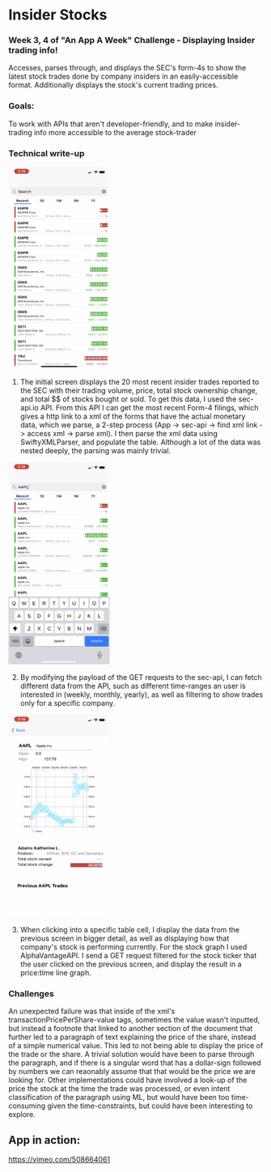 # Insider Stocks

### Week 3, 4 of "An App A Week" Challenge - Displaying Insider trading info!

Accesses, parses through, and displays the SEC's form-4s to show the latest stock trades done by company insiders in an easily-accessible format. Additionally displays the stock's current trading prices.

### Goals:

To work with APIs that aren't developer-friendly, and to make insider-trading info more accessible to the average stock-trader


### Technical write-up 

<img src="https://github.com/JohnBaer3/InsiderStocks/blob/main/IMG_6959.PNG" width="200" height="400">

1. The initial screen displays the 20 most recent insider trades reported to the SEC with their trading volume, price, total stock ownership change, and total $$ of stocks bought or sold. To get this data, I used the sec-api.io API. From this API I can get the most recent Form-4 filings, which gives a http link to a xml of the forms that have the actual monetary data, which we parse, a 2-step process (App -> sec-api -> find xml link -> access xml -> parse xml). I then parse the xml data using SwiftyXMLParser, and populate the table. Although a lot of the data was nested deeply, the parsing was mainly trivial. 

<img src="https://github.com/JohnBaer3/InsiderStocks/blob/main/IMG_6960.PNG" width="200" height="400">

2. By modifying the payload of the GET requests to the sec-api, I can fetch different data from the API, such as different time-ranges an user is interested in (weekly, monthly, yearly), as well as filtering to show trades only for a specific company. 

<img src="https://github.com/JohnBaer3/InsiderStocks/blob/main/IMG_6961.PNG" width="200" height="400">

3. When clicking into a specific table cell, I display the data from the previous screen in bigger detail, as well as displaying how that company's stock is performing currently. For the stock graph I used AlphaVantageAPI. I send a GET request filtered for the stock ticker that the user clicked on the previous screen, and display the result in a price:time line graph. 


### Challenges

An unexpected failure was that inside of the xml's transactionPricePerShare-value tags, sometimes the value wasn't inputted, but instead a footnote that linked to another section of the document that further led to a paragraph of text explaining the price of the share, instead of a simple numerical value. This led to not being able to display the price of the trade or the share. A trivial solution would have been to parse through the paragraph, and if there is a singular word that has a dollar-sign followed by numbers we can reaonably assume that that would be the price we are looking for. Other implementations could have involved a look-up of the price the stock at the time the trade was processed, or even intent classification of the paragraph using ML, but would have been too time-consuming given the time-constraints, but could have been interesting to explore. 


## App in action:
https://vimeo.com/508664061
